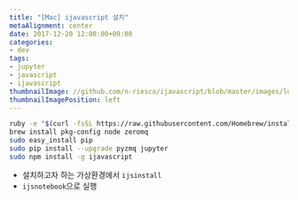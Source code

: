 ```yaml
---
title: "[Mac] ijavascript 설치"
metaAlignment: center
date: 2017-12-20 12:00:00+09:00
categories:
- dev
tags:
- jupyter
- javascript
- ijavascript
thumbnailImage: //github.com/n-riesco/ijavascript/blob/master/images/logo-128x128.png
thumbnailImagePosition: left
---
```


<!--more-->

<!--toc-->


```bash
ruby -e "$(curl -fsSL https://raw.githubusercontent.com/Homebrew/install/master/install)"
brew install pkg-config node zeromq
sudo easy_install pip
sudo pip install --upgrade pyzmq jupyter
sudo npm install -g ijavascript
```

- 설치하고자 하는 가상환경에서 `ijsinstall`
- `ijsnotebook`으로 실행